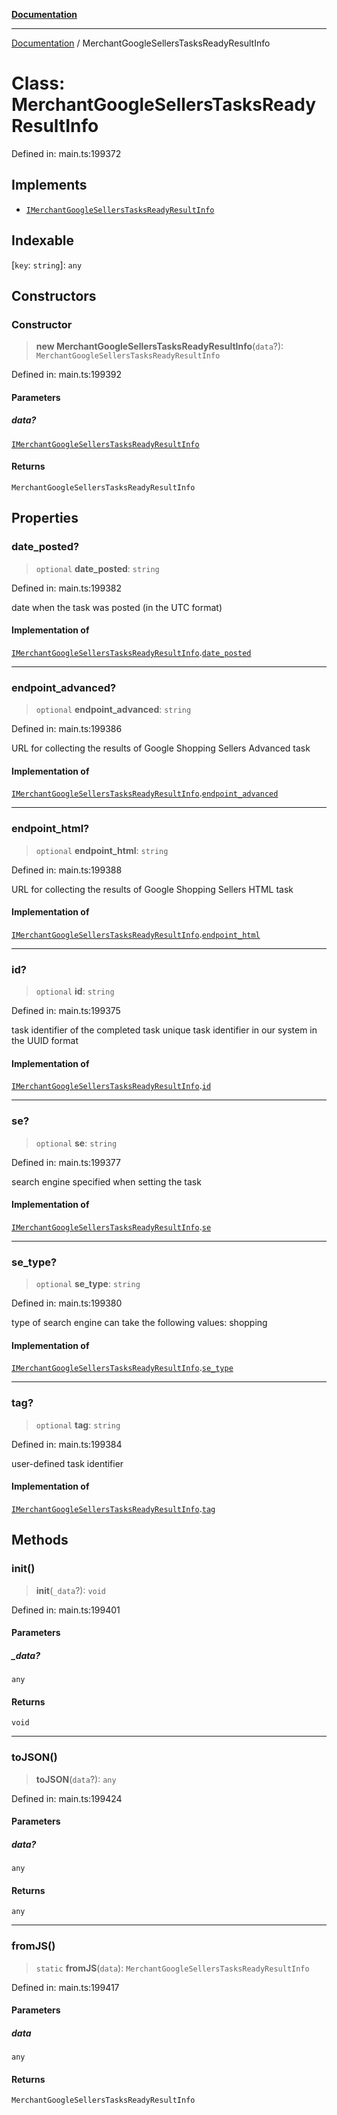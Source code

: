 [**Documentation**](../README.md)

***

[Documentation](../README.md) / MerchantGoogleSellersTasksReadyResultInfo

# Class: MerchantGoogleSellersTasksReadyResultInfo

Defined in: main.ts:199372

## Implements

- [`IMerchantGoogleSellersTasksReadyResultInfo`](../interfaces/IMerchantGoogleSellersTasksReadyResultInfo.md)

## Indexable

\[`key`: `string`\]: `any`

## Constructors

### Constructor

> **new MerchantGoogleSellersTasksReadyResultInfo**(`data`?): `MerchantGoogleSellersTasksReadyResultInfo`

Defined in: main.ts:199392

#### Parameters

##### data?

[`IMerchantGoogleSellersTasksReadyResultInfo`](../interfaces/IMerchantGoogleSellersTasksReadyResultInfo.md)

#### Returns

`MerchantGoogleSellersTasksReadyResultInfo`

## Properties

### date\_posted?

> `optional` **date\_posted**: `string`

Defined in: main.ts:199382

date when the task was posted (in the UTC format)

#### Implementation of

[`IMerchantGoogleSellersTasksReadyResultInfo`](../interfaces/IMerchantGoogleSellersTasksReadyResultInfo.md).[`date_posted`](../interfaces/IMerchantGoogleSellersTasksReadyResultInfo.md#date_posted)

***

### endpoint\_advanced?

> `optional` **endpoint\_advanced**: `string`

Defined in: main.ts:199386

URL for collecting the results of Google Shopping Sellers Advanced task

#### Implementation of

[`IMerchantGoogleSellersTasksReadyResultInfo`](../interfaces/IMerchantGoogleSellersTasksReadyResultInfo.md).[`endpoint_advanced`](../interfaces/IMerchantGoogleSellersTasksReadyResultInfo.md#endpoint_advanced)

***

### endpoint\_html?

> `optional` **endpoint\_html**: `string`

Defined in: main.ts:199388

URL for collecting the results of Google Shopping Sellers HTML task

#### Implementation of

[`IMerchantGoogleSellersTasksReadyResultInfo`](../interfaces/IMerchantGoogleSellersTasksReadyResultInfo.md).[`endpoint_html`](../interfaces/IMerchantGoogleSellersTasksReadyResultInfo.md#endpoint_html)

***

### id?

> `optional` **id**: `string`

Defined in: main.ts:199375

task identifier of the completed task
unique task identifier in our system in the UUID format

#### Implementation of

[`IMerchantGoogleSellersTasksReadyResultInfo`](../interfaces/IMerchantGoogleSellersTasksReadyResultInfo.md).[`id`](../interfaces/IMerchantGoogleSellersTasksReadyResultInfo.md#id)

***

### se?

> `optional` **se**: `string`

Defined in: main.ts:199377

search engine specified when setting the task

#### Implementation of

[`IMerchantGoogleSellersTasksReadyResultInfo`](../interfaces/IMerchantGoogleSellersTasksReadyResultInfo.md).[`se`](../interfaces/IMerchantGoogleSellersTasksReadyResultInfo.md#se)

***

### se\_type?

> `optional` **se\_type**: `string`

Defined in: main.ts:199380

type of search engine
can take the following values: shopping

#### Implementation of

[`IMerchantGoogleSellersTasksReadyResultInfo`](../interfaces/IMerchantGoogleSellersTasksReadyResultInfo.md).[`se_type`](../interfaces/IMerchantGoogleSellersTasksReadyResultInfo.md#se_type)

***

### tag?

> `optional` **tag**: `string`

Defined in: main.ts:199384

user-defined task identifier

#### Implementation of

[`IMerchantGoogleSellersTasksReadyResultInfo`](../interfaces/IMerchantGoogleSellersTasksReadyResultInfo.md).[`tag`](../interfaces/IMerchantGoogleSellersTasksReadyResultInfo.md#tag)

## Methods

### init()

> **init**(`_data`?): `void`

Defined in: main.ts:199401

#### Parameters

##### \_data?

`any`

#### Returns

`void`

***

### toJSON()

> **toJSON**(`data`?): `any`

Defined in: main.ts:199424

#### Parameters

##### data?

`any`

#### Returns

`any`

***

### fromJS()

> `static` **fromJS**(`data`): `MerchantGoogleSellersTasksReadyResultInfo`

Defined in: main.ts:199417

#### Parameters

##### data

`any`

#### Returns

`MerchantGoogleSellersTasksReadyResultInfo`
